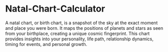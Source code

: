 # Natal-Chart-Calculator
A natal chart, or birth chart, is a snapshot of the sky at the exact moment and place you were born. It maps the positions of planets and stars as seen from your birthplace, creating a unique cosmic fingerprint. This chart provides insights into your personality, life path, relationship dynamics, timing for events, and personal growth.
